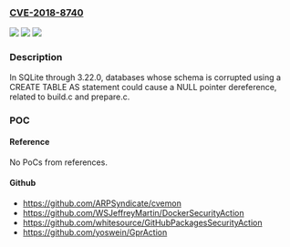 ### [CVE-2018-8740](https://cve.mitre.org/cgi-bin/cvename.cgi?name=CVE-2018-8740)
![](https://img.shields.io/static/v1?label=Product&message=n%2Fa&color=blue)
![](https://img.shields.io/static/v1?label=Version&message=n%2Fa&color=blue)
![](https://img.shields.io/static/v1?label=Vulnerability&message=n%2Fa&color=brighgreen)

### Description

In SQLite through 3.22.0, databases whose schema is corrupted using a CREATE TABLE AS statement could cause a NULL pointer dereference, related to build.c and prepare.c.

### POC

#### Reference
No PoCs from references.

#### Github
- https://github.com/ARPSyndicate/cvemon
- https://github.com/WSJeffreyMartin/DockerSecurityAction
- https://github.com/whitesource/GitHubPackagesSecurityAction
- https://github.com/yoswein/GprAction

